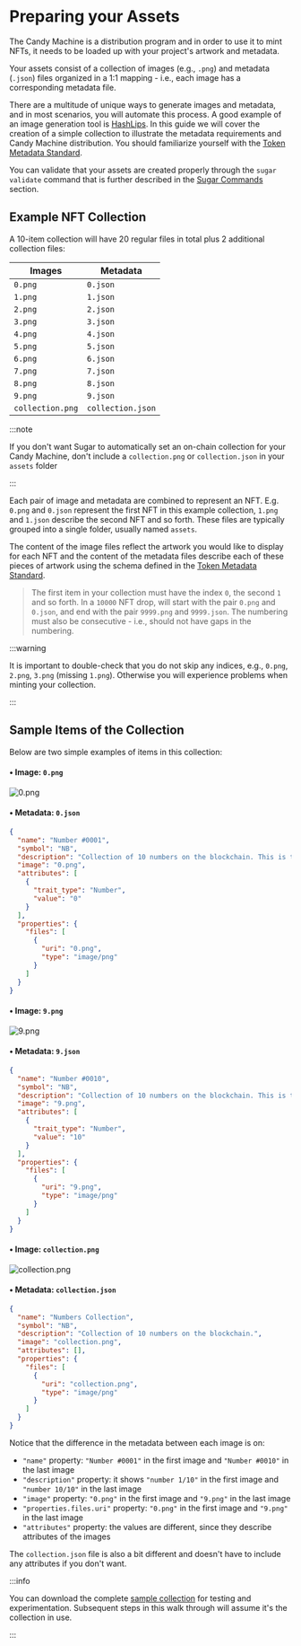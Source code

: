 # Preparing your Assets

The Candy Machine is a distribution program and in order to use it to mint NFTs, it needs to be loaded up with your
project's artwork and metadata.

Your assets consist of a collection of images (e.g., `.png`) and metadata (`.json`) files organized in a 1:1 mapping -
i.e., each image has a corresponding metadata file.

There are a multitude of unique ways to generate images and metadata, and in most scenarios, you will automate this
process. A good example of an image generation tool is [HashLips](https://github.com/HashLips/hashlips_art_engine). In
this guide we will cover the creation of a simple collection to illustrate the metadata requirements and
Candy Machine distribution. You should familiarize yourself with
the [Token Metadata Standard](/programs/token-metadata/token-standard).

You can validate that your assets are created properly through the `sugar validate` command that is further described in the [Sugar Commands](../reference/commands#validate) section.


## Example NFT Collection

A 10-item collection will have 20 regular files in total plus 2 additional collection files:

| Images           | Metadata          |
|------------------|-------------------|
| `0.png`          | `0.json`          |
| `1.png`          | `1.json`          |
| `2.png`          | `2.json`          |
| `3.png`          | `3.json`          |
| `4.png`          | `4.json`          |
| `5.png`          | `5.json`          |
| `6.png`          | `6.json`          |
| `7.png`          | `7.json`          |
| `8.png`          | `8.json`          |
| `9.png`          | `9.json`          |
| `collection.png` | `collection.json` |

:::note

If you don't want Sugar to automatically set an on-chain collection for your Candy Machine, don't include
a `collection.png` or `collection.json` in your `assets` folder

:::

Each pair of image and metadata are combined to represent an NFT. E.g. `0.png` and `0.json` represent the
 first NFT in this example collection, `1.png` and `1.json` describe the second NFT and so forth. These files are typically grouped into a single folder, usually named `assets`.

The content of the image files reflect the artwork you would like to display for each NFT and the content of the
metadata files describe each of these pieces of artwork using the schema defined in
the [Token Metadata Standard](/programs/token-metadata/token-standard).

> The first item in your collection must have the index `0`, the second `1` and so forth. In a `10000` NFT drop, will
> start with the pair `0.png` and `0.json`, and end with the pair `9999.png` and `9999.json`. The numbering must also be
> consecutive - i.e., should not have gaps in the numbering.

:::warning

It is important to double-check that you do not skip any indices, e.g., `0.png`, `2.png`, `3.png` (missing `1.png`).
Otherwise you will experience problems when minting your collection.

:::

## Sample Items of the Collection

Below are two simple examples of items in this collection:

#### • Image: `0.png`

![0.png](/assets/candy-machine/0.png#radius#shadow)

#### • Metadata: `0.json`

```json
{
  "name": "Number #0001",
  "symbol": "NB",
  "description": "Collection of 10 numbers on the blockchain. This is the number 1/10.",
  "image": "0.png",
  "attributes": [
    {
      "trait_type": "Number",
      "value": "0"
    }
  ],
  "properties": {
    "files": [
      {
        "uri": "0.png",
        "type": "image/png"
      }
    ]
  }
}
```

#### • Image: `9.png`

![9.png](/assets/candy-machine/9.png#radius#shadow)

#### • Metadata: `9.json`

```json
{
  "name": "Number #0010",
  "symbol": "NB",
  "description": "Collection of 10 numbers on the blockchain. This is the number 10/10.",
  "image": "9.png",
  "attributes": [
    {
      "trait_type": "Number",
      "value": "10"
    }
  ],
  "properties": {
    "files": [
      {
        "uri": "9.png",
        "type": "image/png"
      }
    ]
  }
}
```

#### • Image: `collection.png`

![collection.png](/assets/candy-machine/collection.png#radius#shadow)

#### • Metadata: `collection.json`

```json
{
  "name": "Numbers Collection",
  "symbol": "NB",
  "description": "Collection of 10 numbers on the blockchain.",
  "image": "collection.png",
  "attributes": [],
  "properties": {
    "files": [
      {
        "uri": "collection.png",
        "type": "image/png"
      }
    ]
  }
}
```

Notice that the difference in the metadata between each image is on:

- `"name"` property: `"Number #0001"` in the first image and `"Number #0010"` in the last image
- `"description"` property: it shows `"number 1/10"` in the first image and `"number 10/10"` in the last image
- `"image"` property: `"0.png"` in the first image and `"9.png"` in the last image
- `"properties.files.uri"` property: `"0.png"` in the first image and `"9.png"` in the last image
- `"attributes"` property: the values are different, since they describe attributes of the images

The `collection.json` file is also a bit different and doesn't have to include any attributes if you don't want.

:::info

You can download the complete [sample collection](/assets/candy-machine/assets.zip) for testing and experimentation.
Subsequent steps in this
walk through will assume it's the collection in use.

:::
